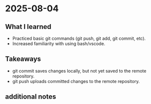 # 2025-08-04

## What I learned
- Practiced basic git commands \(git push, git add, git commit, etc).
- Increased familiarity with using bash/vscode.

## Takeaways
- git commit saves changes locally, but not yet saved to the remote repository.
- git push uploads committed changes to the remote repository.

## additional notes